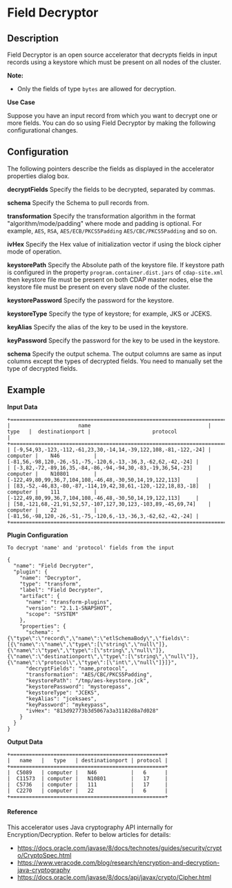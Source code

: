 # Field Decryptor


## Description
Field Decryptor is an open source accelerator that decrypts fields in input records using a keystore which must be present on all nodes of the cluster.

**Note:**
- Only the fields of type `bytes` are allowed for decryption.

**Use Case**

Suppose you have an input record from which you want to decrypt one or more fields. You can do so using Field Decryptor by making the following configurational changes.

## Configuration

The following pointers describe the fields as displayed in the accelerator properties dialog box.

**decryptFields** Specify the fields to be decrypted, separated by commas.

**schema** Specify the Schema to pull records from.

**transformation** Specify the transformation algorithm in the format "algorithm/mode/padding" where mode and padding is optional. For example, `AES`, `RSA`, `AES/ECB/PKCS5Padding` `AES/CBC/PKCS5Padding` and so on.

**ivHex** Specify the Hex value of initialization vector if using the block cipher mode of operation.

**keystorePath** Specify the Absolute path of the keystore file.
If keystore path is configured in the property `program.container.dist.jars` of `cdap-site.xml`
then keystore file must be present on both CDAP master nodes,
else the keystore file must be present on every slave node of the cluster.

**keystorePassword** Specify the password for the keystore.

**keystoreType** Specify the type of keystore; for example, JKS or JCEKS.

**keyAlias** Specify the alias of the key to be used in the keystore.

**keyPassword** Specify the password for the key to be used in the keystore.

**schema** Specify the output schema. The output columns are same as input columns except the types of decrypted fields.
You need to manually set the type of decrypted fields.


## Example

**Input Data**

```
+=============================================================================================================================================================+
|                      name                                      |   type   |  destinationport |                    protocol                                  |
+=============================================================================================================================================================+
| [-9,54,93,-123,-112,-61,23,30,-14,14,-39,122,108,-81,-122,-24] | computer |    N46           | [-81,56,-98,120,-26,-51,-75,-120,6,-13,-36,3,-62,62,-42,-24] |
| [-3,82,-72,-89,16,35,-84,-86,-94,-94,30,-83,-19,36,54,-23]     | computer |    N10801        | [-122,49,80,99,36,7,104,108,-46,48,-30,50,14,19,122,113]     |
| [83,-52,-46,83,-80,-87,-114,19,42,38,61,-120,-122,18,83,-18]   | computer |    111           | [-122,49,80,99,36,7,104,108,-46,48,-30,50,14,19,122,113]     |
| [58,-121,68,-21,91,52,57,-107,127,30,123,-103,89,-45,69,74]    | computer |    22            | [-81,56,-98,120,-26,-51,-75,-120,6,-13,-36,3,-62,62,-42,-24] |
+=============================================================================================================================================================+
```

**Plugin Configuration**

`To decrypt 'name' and 'protocol' fields from the input`
```
{
  "name": "Field Decrypter",
  "plugin": {
    "name": "Decryptor",
    "type": "transform",
    "label": "Field Decrypter",
    "artifact": {
      "name": "transform-plugins",
      "version": "2.1.1-SNAPSHOT",
      "scope": "SYSTEM"
    },
    "properties": {
      "schema": "{\"type\":\"record\",\"name\":\"etlSchemaBody\",\"fields\":[{\"name\":\"name\",\"type\":[\"string\",\"null\"]},{\"name\":\"type\",\"type\":[\"string\",\"null\"]},{\"name\":\"destinationport\",\"type\":[\"string\",\"null\"]},{\"name\":\"protocol\",\"type\":[\"int\",\"null\"]}]}",
      "decryptFields": "name,protocol",
      "transformation": "AES/CBC/PKCS5Padding",
      "keystorePath": "/tmp/aes-keystore.jck",
      "keystorePassword": "mystorepass",
      "keystoreType": "JCEKS",
      "keyAlias": "jceksaes",
      "keyPassword": "mykeypass",
      "ivHex": "813d92773b3d5067a3a31182d8a7d028"
    }
  }
}
```

**Output Data**
```
+==================================================+
|   name   |   type   | destinationport | protocol |
+==================================================+
|  C5089   | computer |   N46           |   6      |
|  C11573  | computer |   N10801        |   17     |
|  C5736   | computer |   111           |   17     |
|  C2270   | computer |   22            |   6      |
+==================================================+
```

#### Reference
This accelerator uses Java cryptography API internally for Encryption/Decryption. 
Refer to below articles for details:
- https://docs.oracle.com/javase/8/docs/technotes/guides/security/crypto/CryptoSpec.html
- https://www.veracode.com/blog/research/encryption-and-decryption-java-cryptography
- https://docs.oracle.com/javase/8/docs/api/javax/crypto/Cipher.html
